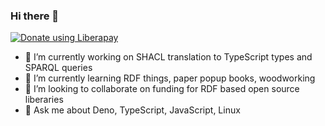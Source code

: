 ### Hi there 👋

<script src="https://liberapay.com/danielbeeke/widgets/button.js"></script>
<noscript><a href="https://liberapay.com/danielbeeke/donate"><img alt="Donate using Liberapay" src="https://liberapay.com/assets/widgets/donate.svg"></a></noscript>


- 🔭 I’m currently working on SHACL translation to TypeScript types and SPARQL queries
- 🌱 I’m currently learning RDF things, paper popup books, woodworking  
- 👯 I’m looking to collaborate on funding for RDF based open source liberaries
- 💬 Ask me about Deno, TypeScript, JavaScript, Linux
